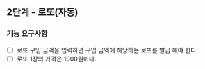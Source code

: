 ## 2단계 - 로또(자동)

### 기능 요구사항
- [ ] 로또 구입 금액을 입력하면 구입 금액에 해당하는 로또를 발급 해야 한다.
- [ ] 로또 1장의 가격은 1000원이다.